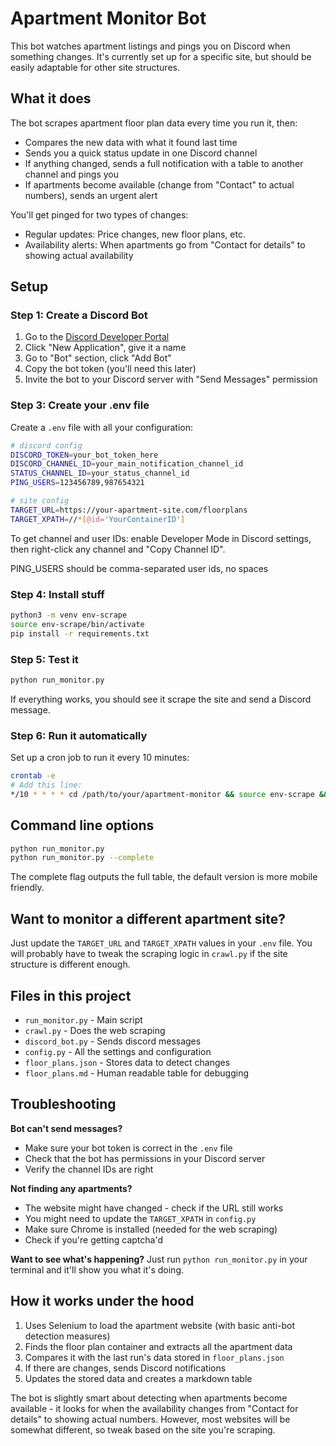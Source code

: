 # Apartment Monitor Bot

This bot watches apartment listings and pings you on Discord when something changes. It's currently set up for a specific site, but should be easily adaptable for other site structures.

## What it does

The bot scrapes apartment floor plan data every time you run it, then:
- Compares the new data with what it found last time
- Sends you a quick status update in one Discord channel 
- If anything changed, sends a full notification with a table to another channel and pings you
- If apartments become available (change from "Contact" to actual numbers), sends an urgent alert

You'll get pinged for two types of changes:
- Regular updates: Price changes, new floor plans, etc.
- Availability alerts: When apartments go from "Contact for details" to showing actual availability

## Setup

### Step 1: Create a Discord Bot
1. Go to the [Discord Developer Portal](https://discord.com/developers/applications)
2. Click "New Application", give it a name
3. Go to "Bot" section, click "Add Bot"
4. Copy the bot token (you'll need this later)
5. Invite the bot to your Discord server with "Send Messages" permission

### Step 3: Create your .env file
Create a `.env` file with all your configuration:

```bash
# discord config
DISCORD_TOKEN=your_bot_token_here
DISCORD_CHANNEL_ID=your_main_notification_channel_id
STATUS_CHANNEL_ID=your_status_channel_id
PING_USERS=123456789,987654321

# site config
TARGET_URL=https://your-apartment-site.com/floorplans
TARGET_XPATH=//*[@id='YourContainerID']
```

To get channel and user IDs: enable Developer Mode in Discord settings, then right-click any channel and "Copy Channel ID".

PING_USERS should be comma-separated user ids, no spaces

### Step 4: Install stuff
```bash
python3 -m venv env-scrape
source env-scrape/bin/activate
pip install -r requirements.txt
```

### Step 5: Test it
```bash
python run_monitor.py
```

If everything works, you should see it scrape the site and send a Discord message.

### Step 6: Run it automatically
Set up a cron job to run it every 10 minutes:

```bash
crontab -e
# Add this line:
*/10 * * * * cd /path/to/your/apartment-monitor && source env-scrape && python3 run_monitor.py
```

## Command line options

```bash
python run_monitor.py
python run_monitor.py --complete
```

The complete flag outputs the full table, the default version is more mobile friendly.

## Want to monitor a different apartment site?

Just update the `TARGET_URL` and `TARGET_XPATH` values in your `.env` file. You will probably have to tweak the scraping logic in `crawl.py` if the site structure is different enough.

## Files in this project

- `run_monitor.py` - Main script
- `crawl.py` - Does the web scraping
- `discord_bot.py` - Sends discord messages
- `config.py` - All the settings and configuration
- `floor_plans.json` - Stores data to detect changes
- `floor_plans.md` - Human readable table for debugging

## Troubleshooting

**Bot can't send messages?**
- Make sure your bot token is correct in the `.env` file
- Check that the bot has permissions in your Discord server
- Verify the channel IDs are right

**Not finding any apartments?**
- The website might have changed - check if the URL still works
- You might need to update the `TARGET_XPATH` in `config.py`
- Make sure Chrome is installed (needed for the web scraping)
- Check if you're getting captcha'd

**Want to see what's happening?**
Just run `python run_monitor.py` in your terminal and it'll show you what it's doing.

## How it works under the hood

1. Uses Selenium to load the apartment website (with basic anti-bot detection measures)
2. Finds the floor plan container and extracts all the apartment data
3. Compares it with the last run's data stored in `floor_plans.json`
4. If there are changes, sends Discord notifications
5. Updates the stored data and creates a markdown table

The bot is slightly smart about detecting when apartments become available - it looks for when the availability changes from "Contact for details" to showing actual numbers. However, most websites will be somewhat different, so tweak based on the site you're scraping.
